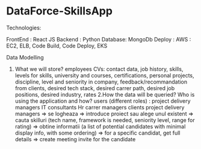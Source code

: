 # DataForce-SkillsApp

Technologies:

FrontEnd : React JS
Backend : Python
Database: MongoDb
Deploy : AWS :  EC2, ELB, Code Build, Code Deploy, EKS

Data Modelling
1. What we will store?
employees CVs: contact data, job history, skills, levels for skills, university and courses, certifications, personal projects, discipline, level and seniority in company, feedback/recommandation from clients, desired tech stack, desired carrer path,  desired job positions, desired industry, rates
2.How the data will be queried?
 Who is using the application and how?
 users (different roles) : project delivery managers
                           IT consultants
                           Hr 
                           carrer managers
                           clients
 project delivery managers => se logheaza => introduce proiect sau alege unul existent => cauta skilluri (tech name, framework is needed, seniority level, range for rating) => obtine informatii (a list of potential candidates with minimal display info, with some ordering) => for a specific candidat, get full details => create meeting invite for the candidate
 
 
                           
 
